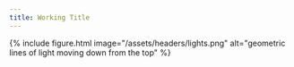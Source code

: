 ```yaml
---
title: Working Title
---
```

{% include figure.html image="/assets/headers/lights.png" alt="geometric lines of light moving down from the top" %}

